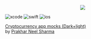 <div align="center"><img src="assets/demo.gif"></div>

![xcode](https://img.shields.io/badge/xcode-11.6-default.svg)
![swift](https://img.shields.io/badge/swift-5-default.svg)
![ios](https://img.shields.io/badge/ios-12.1-default.svg)

[Cryptocurrency app mocks (Dark+light)](https://dribbble.com/shots/6389584-Cryptocurrency-app-mocks-Dark-light)</br>
by [Prakhar Neel Sharma](https://dribbble.com/prakhar)</br></br>
